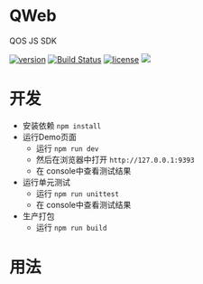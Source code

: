 # QWeb
QOS JS SDK  

[![version](https://img.shields.io/github/tag/cosmos/cosmos-sdk-js.svg)](https://github.com/cosmos/cosmos-sdk-js/releases/latest)
[![Build Status](https://travis-ci.org/cosmos/cosmos-sdk-js.svg?branch=master)](https://travis-ci.org/cosmos/cosmos-sdk-js)
[![license](https://img.shields.io/github/license/cosmos/cosmos-sdk-js.svg)](https://github.com/cosmos/cosmos-sdk-js/blob/master/LICENSE)
[![](https://tokei.rs/b1/github/cosmos/cosmos-sdk-js?category=lines)](https://github.com/cosmos/cosmos-sdk-js)

# 开发
- 安装依赖 `npm install`
- 运行Demo页面 
    - 运行 `npm run dev` 
    - 然后在浏览器中打开 `http://127.0.0.1:9393`
    - 在 console中查看测试结果
- 运行单元测试
    - 运行 `npm run unittest` 
    - 在 console中查看测试结果
- 生产打包
    - 运行 `npm run build`
    
# 用法